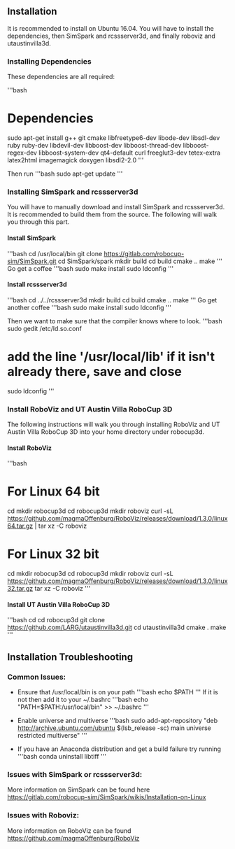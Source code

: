 ## Installation

It is recommended to install on Ubuntu 16.04. You will have to install the dependencies, then SimSpark and rcssserver3d, and finally roboviz and utaustinvilla3d.

### Installing Dependencies

These dependencies are all required:

'''bash
# Dependencies
sudo apt-get install g++ git cmake libfreetype6-dev libode-dev libsdl-dev ruby ruby-dev libdevil-dev libboost-dev libboost-thread-dev libboost-regex-dev libboost-system-dev qt4-default curl freeglut3-dev tetex-extra latex2html imagemagick doxygen libsdl2-2.0
'''

Then run
'''bash
sudo apt-get update
'''

### Installing SimSpark and rcssserver3d

You will have to manually download and install SimSpark and rcssserver3d. It is recommended to build them from the source. The following will walk you through this part.

#### Install SimSpark
'''bash
cd /usr/local/bin
git clone https://gitlab.com/robocup-sim/SimSpark.git
cd SimSpark/spark
mkdir build
cd build
cmake ..
make
'''
Go get a coffee
'''bash
sudo make install
sudo ldconfig
'''

#### Install rcssserver3d
'''bash
cd ../../rcssserver3d
mkdir build
cd build
cmake ..
make
'''
Go get another coffee
'''bash
sudo make install
sudo ldconfig
'''

Then we want to make sure that the compiler knows where to look.
'''bash
sudo gedit /etc/ld.so.conf
# add the line '/usr/local/lib' if it isn't already there, save and close
sudo ldconfig
'''

### Install RoboViz and UT Austin Villa RoboCup 3D
The following instructions will walk you through installing RoboViz and UT Austin Villa RoboCup 3D into your home directory under robocup3d. 

#### Install RoboViz
'''bash
# For Linux 64 bit
cd
mkdir robocup3d
cd robocup3d
mkdir roboviz
curl -sL https://github.com/magmaOffenburg/RoboViz/releases/download/1.3.0/linux64.tar.gz | tar xz -C roboviz

# For Linux 32 bit
cd
mkdir robocup3d
cd robocup3d
mkdir roboviz
curl -sL https://github.com/magmaOffenburg/RoboViz/releases/download/1.3.0/linux32.tar.gz tar xz -C roboviz
'''

#### Install UT Austin Villa RoboCup 3D
'''bash
cd
cd robocup3d
git clone https://github.com/LARG/utaustinvilla3d.git
cd utaustinvilla3d
cmake .
make
'''

## Installation Troubleshooting

### Common Issues:

* Ensure that /usr/local/bin is on your path
'''bash
echo $PATH
'''
If it is not then add it to your ~/.bashrc
'''bash
echo "PATH=\$PATH:/usr/local/bin" >> ~/.bashrc
'''

* Enable universe and multiverse
'''bash
sudo add-apt-repository "deb http://archive.ubuntu.com/ubuntu $(lsb_release -sc) main universe restricted multiverse"
'''

* If you have an Anaconda distribution and get a build failure try running 
'''bash
conda uninstall libtiff
'''

### Issues with SimSpark or rcssserver3d:

More information on SimSpark can be found here
https://gitlab.com/robocup-sim/SimSpark/wikis/Installation-on-Linux

### Issues with Roboviz:

More information on RoboViz can be found
https://github.com/magmaOffenburg/RoboViz

